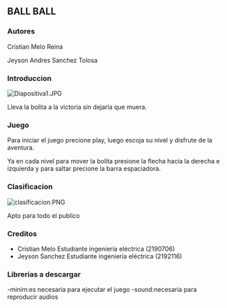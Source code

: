 ## BALL BALL
### Autores

Cristian Melo Reina 

Jeyson Andres Sanchez Tolosa 

### Introduccion
![Diapositiva1.JPG](https://drive.google.com/file/d/1D0e27g_fINvW3P0VJ1B_8h6ZNkQQZRPO/view?usp=sharing)

Lleva la bolita a la victoria sin dejarla que muera.

### Juego



Para iniciar el juego precione play, luego escoja su nivel y disfrute de la aventura.



Ya en cada nivel para mover la bolita presione la flecha hacia la derecha e izquierda y para saltar precione la barra espaciadora.

### Clasificacion
![clasificacion.PNG](https://www.dropbox.com/s/jszp7qo08rpo30p/clasificacion.PNG?dl=0&raw=1)

Apto para todo el publico


### Creditos
- Cristian Melo Estudiante ingeniería eléctrica (2190706)
- Jeyson Sanchez Estudiante ingeniería eléctrica (2192116)

### Librerias a descargar 

-minim:es necesaria para ejecutar el juego
-sound:necesaria para reproducir audios
